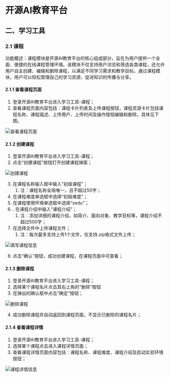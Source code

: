 # 开源AI教育平台
## 二、学习工具
### 2.1 课程
功能概述：课程模块是开源AI教育平台的核心组成部分，旨在为用户提供一个全面、便捷的在线课程管理环境。该模块不仅支持用户浏览和筛选各类课程，还允许用户自主创建、编辑和删除课程，以满足不同学习需求和教学目标。通过课程模块，用户可以轻松管理自己的学习资源，促进知识的传播与分享。

#### 2.1.1 查看课程页面
1. 登录开源AI教育平台进入学习工具-课程；
2. 查看课程页面内容包括：课程卡片列表及上传课程按钮，课程资源卡片包括课程名称、课程描述、上传用户、上传时间及操作按钮编辑和删除，具体见下图。

![查看课程页面](06-02tools/06-02-01course/06-02-01-01courseview.png)

#### 2.1.2 创建课程
1. 登录开源AI教育平台进入学习工具-课程；
2. 点击“创建课程”按钮打开创建课程弹窗；

![创建课程](06-02tools/06-02-01course/06-02-01-02createcourse.png)

3. 在课程名称输入框中输入“初级课程”；
   1. 注：课程名称全局唯一，且不超过50字；
4. 在课程难度单选框中选择“初级难度”；
5. 在课程使用环境单选框中选择“xedu”；
6. . 在课程介绍中输入“课程介绍”；
   1. 注：添加详细的课程介绍，如简介、面向对象、教学目标等，课程介绍不超过500字；
7. 在选择文件中上传课程文件；
   1. 注：每次最多支持上传1个文件，仅支持.zip格式文件上传；
   
![填写课程信息](06-02tools/06-02-01course/06-02-01-03writecourse.png)

8. 点击“确认”按钮，成功创建课程，在课程页面中可查看；

#### 2.1.3 删除课程
1. 登录开源AI教育平台进入学习工具-课程；
2. 选择某个课程名片点击其右上角的“删除”按钮
3. 在弹出的确认框中点击“确定”按钮；

![删除课程](06-02tools/06-02-01course/06-02-01-04deletecourse.png)

4. 成功删除课程并自动返回到课程页面，不显示已删除的课程名片；

#### 2.1.4 查看课程详情
1. 登录开源AI教育平台进入学习工具-课程；
2. 选择某个课程点击进入课程详情页面；
3. 查看课程详情页面内容包括：课程名称、课程难度、课程介绍及启动实验环境按钮；

![课程详情信息](06-02tools/06-02-01course/06-02-01-05introduction.png)
